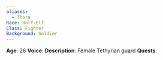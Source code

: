 ```yaml
---
aliases:
  - Thora
Race: Half-Elf
Class: Fighter
Background: Soldier
---
```

**Age**: 26
**Voice**: 
**Description**: 
Female Tethyrian guard
**Quests**:
